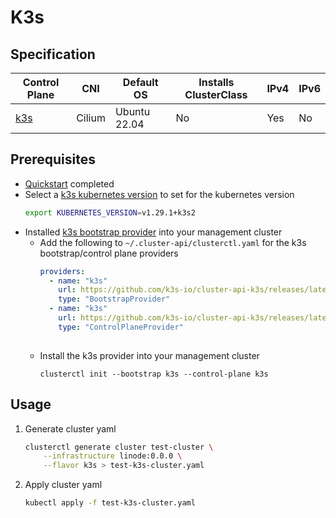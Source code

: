 # K3s
## Specification
| Control Plane               | CNI    | Default OS   | Installs ClusterClass | IPv4 | IPv6 |
|-----------------------------|--------|--------------|-----------------------|------|------|
| [k3s](https://docs.k3s.io/) | Cilium | Ubuntu 22.04 | No                    | Yes  | No   |
## Prerequisites
* [Quickstart](../getting-started.md) completed
* Select a [k3s kubernetes version](https://github.com/k3s-io/k3s/releases) to set for the kubernetes version
  ```bash
  export KUBERNETES_VERSION=v1.29.1+k3s2
  ```
* Installed [k3s bootstrap provider](https://github.com/k3s-io/cluster-api-k3s) into your management cluster
  * Add the following to `~/.cluster-api/clusterctl.yaml` for the k3s bootstrap/control plane providers
    ```yaml
    providers:
      - name: "k3s"
        url: https://github.com/k3s-io/cluster-api-k3s/releases/latest/bootstrap-components.yaml
        type: "BootstrapProvider"
      - name: "k3s"
        url: https://github.com/k3s-io/cluster-api-k3s/releases/latest/control-plane-components.yaml
        type: "ControlPlaneProvider"
        
    ```
  * Install the k3s provider into your management cluster
    ```shell
    clusterctl init --bootstrap k3s --control-plane k3s
    ```
## Usage
1. Generate cluster yaml
    ```bash
    clusterctl generate cluster test-cluster \
        --infrastructure linode:0.0.0 \
        --flavor k3s > test-k3s-cluster.yaml
    ```
2. Apply cluster yaml
    ```bash
    kubectl apply -f test-k3s-cluster.yaml
    ```
